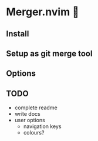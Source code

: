 # Merger.nvim 🧩

## Install

## Setup as git merge tool

## Options

## TODO
- complete readme
- write docs
- user options
    - navigation keys
    - colours?

